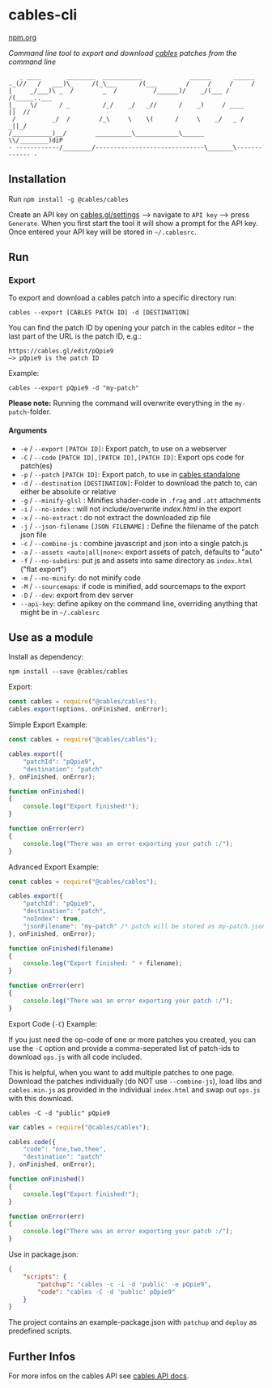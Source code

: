 # cables-cli

[npm.org](https://www.npmjs.com/package/@cables/cables)

_Command line tool to export and download [cables](https://cables.gl) patches from the command line_

```
   _ ____       ________  ___________             ______      ______
._(//   /   ___)\_     /(_\___      /(___        /     /     /     /
|     _/___)\ _  /        _  /          /______)/    _/(___ /     /(_____..___ 
|_    \/      / _         /_/    _/   _//      /    _)     / ____        ||  //
 /          _/  /        /_\     \    \(      /     \    _/   _ /       _||_/  
/___________)__/        __________\____________\______       \\/________)diP
- ------------/________/------------------------------\_______\------------- -    

```

## Installation

Run `npm install -g @cables/cables`




Create an API key on [cables.gl/settings](https://cables.gl/settings) —> navigate to `API key` —> press `Generate`.
When you first start the tool it will show a prompt for the API key. Once entered your API key will be stored
in `~/.cablesrc`.

## Run

### Export

To export and download a cables patch into a specific directory run:

```shell
cables --export [CABLES PATCH ID] -d [DESTINATION]
```

You can find the patch ID by opening your patch in the cables editor – the last part of the URL is the patch ID, e.g.:

```shell
https://cables.gl/edit/pQpie9
—> pQpie9 is the patch ID
```

Example:

```shell
cables --export pQpie9 -d "my-patch"
```

**Please note:** Running the command will overwrite everything in the `my-patch`-folder.

#### Arguments

- `-e` / `--export` `[PATCH ID]`: Export patch, to use on a webserver
- `-C` / `--code` `[PATCH ID],[PATCH ID],[PATCH ID]`: Export ops code for patch(es)
- `-p` / `--patch` `[PATCH ID]`: Export patch, to use in [cables standalone](https://cables.gl/standalone)
- `-d` / `--destination` `[DESTINATION]`: Folder to download the patch to, can either be absolute or relative
- `-g` / `--minify-glsl` : Minifies shader-code in `.frag` and `.att` attachments
- `-i` / `--no-index` : will not include/overwrite _index.html_ in the export
- `-x` / `--no-extract` : do not extract the downloaded zip file
- `-j` / `--json-filename` `[JSON FILENAME]` : Define the filename of the patch json file
- `-c` / `--combine-js` : combine javascript and json into a single patch.js
- `-a` / `--assets <auto|all|none>`: export assets of patch, defaults to "auto"
- `-f` / `--no-subdirs`: put js and assets into same directory as `index.html` ("flat export")
- `-m` / `--no-minify`: do not minify code
- `-M` / `--sourcemaps`: if code is minified, add sourcemaps to the export
- `-D` / `--dev`: export from dev server
- `--api-key`: define apikey on the command line, overriding anything that might be in `~/.cablesrc`

## Use as a module

Install as dependency:

```shell
npm install --save @cables/cables
```

Export:

```javascript
const cables = require("@cables/cables");
cables.export(options, onFinished, onError);
```

Simple Export Example:

```javascript
const cables = require("@cables/cables");

cables.export({
    "patchId": "pQpie9",
    "destination": "patch"
}, onFinished, onError);

function onFinished()
{
    console.log("Export finished!");
}

function onError(err)
{
    console.log("There was an error exporting your patch :/");
}
```

Advanced Export Example:

```javascript
const cables = require("@cables/cables");

cables.export({
    "patchId": "pQpie9",
    "destination": "patch",
    "noIndex": true,
    "jsonFilename": "my-patch" /* patch will be stored as my-patch.json */
}, onFinished, onError);

function onFinished(filename)
{
    console.log("Export finished: " + filename);
}

function onError(err)
{
    console.log("There was an error exporting your patch :/");
}
```

Export Code (`-C`) Example:

If you just need the op-code of one or more patches you created, you can
use the `-C` option and provide a comma-seperated list of patch-ids to
download `ops.js` with all code included.

This is helpful, when you want to add multiple patches to one page. Download
the patches individually (do NOT use `--combine-js`), load libs and `cables.min.js`
as provided in the individual `index.html` and swap out `ops.js` with this download.

```shell
cables -C -d "public" pQpie9
```

```javascript
var cables = require("@cables/cables");

cables.code({
    "code": "one,two,thee",
    "destination": "patch"
}, onFinished, onError);

function onFinished()
{
    console.log("Export finished!");
}

function onError(err)
{
    console.log("There was an error exporting your patch :/");
}
```

Use in package.json:

```json
{
    "scripts": {
        "patchup": "cables -c -i -d 'public' -e pQpie9",
        "code": "cables -C -d 'public' pQpie9"
    }
}
```

The project contains an example-package.json with `patchup` and `deploy` as predefined scripts.

## Further Infos

For more infos on the cables API see [cables API docs](https://docs.cables.gl/api/api.html).
